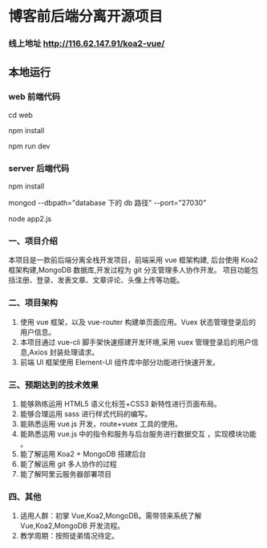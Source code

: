 # 博客前后端分离开源项目

### 线上地址 http://116.62.147.91/koa2-vue/

## 本地运行

### web 前端代码

cd web

npm install

npm run dev

### server 后端代码

npm install

mongod --dbpath="database 下的 db 路径" --port="27030"

node app2.js

### 一、项目介绍

本项目是一款前后端分离全栈开发项目，前端采用 vue 框架构建,
后台使用 Koa2 框架构建,MongoDB 数据库,开发过程为 git 分支管理多人协作开发。
项目功能包括注册、登录、发表文章、文章评论、头像上传等功能。

### 二、项目架构

1. 使用 vue 框架，以及 vue-router 构建单页面应用。Vuex 状态管理登录后的用户信息。
2. 本项目通过 vue-cli 脚手架快速搭建开发环境,采用 vuex 管理登录后的用户信息,Axios 封装处理请求。
3. 前端 UI 框架使用 Element-UI 组件库中部分功能进行快速开发。

### 三、预期达到的技术效果

1. 能够熟练运用 HTML5 语义化标签+CSS3 新特性进行页面布局。
2. 能够合理运用 sass 进行样式代码的编写。
3. 能熟悉运用 vue.js 开发，route+vuex 工具的使用。
4. 能熟悉运用 vue.js 中的指令和服务与后台服务进行数据交互 ，实现模块功能 。
5. 能了解运用 Koa2 + MongoDB 搭建后台
6. 能了解运用 git 多人协作的过程
7. 能了解阿里云服务器部署项目

### 四、其他

1. 适用人群：初掌 Vue,Koa2,MongoDB。需带领来系统了解 Vue,Koa2,MongoDB 开发流程。
2. 教学周期：按照徒弟情况待定。
